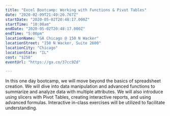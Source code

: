```yaml
---
title: "Excel Bootcamp: Working with Functions & Pivot Tables"
date: "2020-02-09T21:49:26.767Z"
startDate: "2020-05-02T20:48:17.000Z"
startTime: "10:00am"
endDate: "2020-05-02T20:48:17.000Z"
endTime: "5:00pm"
locationName: "GA Chicago @ 150 N Wacker"
locationStreet: "150 N Wacker, Suite 2600"
locationCity: "Chicago"
locationState: "IL"
cost: "$250"
eventUrl: "https://ga.co/37cc9Zd"

---
```


In this one day bootcamp, we will move beyond the basics of spreadsheet creation. We will dive into data manipulation and advanced functions to summarize and analyze data with multiple attributes. We will also introduce using slicers with Pivot Tables, creating interactive reports, and using advanced formulas. Interactive in-class exercises will be utilized to facilitate understanding.

